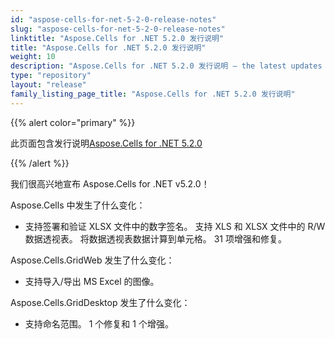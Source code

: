```yaml
---
id: "aspose-cells-for-net-5-2-0-release-notes"
slug: "aspose-cells-for-net-5-2-0-release-notes"
linktitle: "Aspose.Cells for .NET 5.2.0 发行说明"
title: "Aspose.Cells for .NET 5.2.0 发行说明"
weight: 10
description: "Aspose.Cells for .NET 5.2.0 发行说明 – the latest updates and fixes."
type: "repository"
layout: "release"
family_listing_page_title: "Aspose.Cells for .NET 5.2.0 发行说明"
---
```

{{% alert color="primary" %}} 

此页面包含发行说明[Aspose.Cells for .NET 5.2.0](https://releases.aspose.com/cells/net/new-releases/aspose.cells-for-.net-5.2.0/)

{{% /alert %}} 

我们很高兴地宣布 Aspose.Cells for .NET v5.2.0！

 Aspose.Cells 中发生了什么变化：

- 支持签署和验证 XLSX 文件中的数字签名。
支持 XLS 和 XLSX 文件中的 R/W 数据透视表。
将数据透视表数据计算到单元格。
 31 项增强和修复。

 Aspose.Cells.GridWeb 发生了什么变化：

- 支持导入/导出 MS Excel 的图像。



 Aspose.Cells.GridDesktop 发生了什么变化：

- 支持命名范围。
 1 个修复和 1 个增强。

